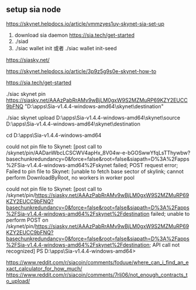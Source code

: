 

## setup sia node
https://skynet.helpdocs.io/article/vmmzyes1uy-skynet-sia-set-up
1. download sia daemon https://sia.tech/get-started
2. ./siad
3. ./siac wallet init 或者 ./siac wallet init-seed <existing-seed>

https://siasky.net/

https://skynet.helpdocs.io/article/3p9z5g9s0e-skynet-how-to



https://sia.tech/get-started

./siac skynet pin https://siasky.net/AAAzPabRrAMv9wBjLM0gxW9S2MZMuRP69KZY2EUCC9bFNQ "D:\apps\Sia-v1.4.4-windows-amd64\skynet\destination"

./siac skynet upload D:\apps\Sia-v1.4.4-windows-amd64\skynet\source D:\apps\Sia-v1.4.4-windows-amd64\skynet\destination


cd D:\apps\Sia-v1.4.4-windows-amd64

could not pin file to Skynet: 
[post call to /skynet/pin/AADanWbcLCSCWV4apHx_8V04w-e-bGOSwwYfqLsTThywbw?basechunkredundancy=0&force=false&root=false&siapath=D%3A%2Fapps%2FSia-v1.4.4-windows-amd64%2Fskynet failed; 
POST request error; Failed to pin file to Skynet: [unable to fetch base sector of skylink; cannot perform DownloadByRoot, no workers in worker pool

could not pin file to Skynet: [post call to /skynet/pin/https://siasky.net/AAAzPabRrAMv9wBjLM0gxW9S2MZMuRP69KZY2EUCC9bFNQ?basechunkredundancy=0&force=false&root=false&siapath=D%3A%2Fapps%2FSia-v1.4.4-windows-amd64%2Fskynet%2Fdestination failed; unable to perform POST on /skynet/pin/https://siasky.net/AAAzPabRrAMv9wBjLM0gxW9S2MZMuRP69KZY2EUCC9bFNQ?basechunkredundancy=0&force=false&root=false&siapath=D%3A%2Fapps%2FSia-v1.4.4-windows-amd64%2Fskynet%2Fdestination; API call not recognized]
PS D:\apps\Sia-v1.4.4-windows-amd64>




https://www.reddit.com/r/siacoin/comments/foduue/where_can_i_find_an_exact_calculator_for_how_much/
https://www.reddit.com/r/siacoin/comments/7rlj06/not_enough_contracts_to_upload/